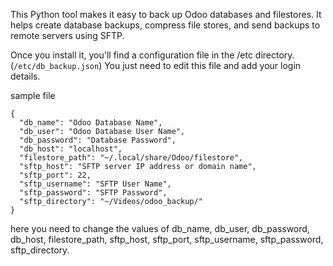 This Python tool makes it easy to back up Odoo databases and filestores. It helps create database backups, compress file stores, and send backups to remote servers using SFTP.

Once you install it, you'll find a configuration file in the /etc directory.(`/etc/db_backup.json`) You just need to edit this file and add your login details.

sample file

```
{
  "db_name": "Odoo Database Name",
  "db_user": "Odoo Database User Name",
  "db_password": "Database Password",
  "db_host": "localhost",
  "filestore_path": "~/.local/share/Odoo/filestore",
  "sftp_host": "SFTP server IP address or domain name",
  "sftp_port": 22,
  "sftp_username": "SFTP User Name",
  "sftp_password": "SFTP Password",
  "sftp_directory": "~/Videos/odoo_backup/"
}
```

here you need to change the values of db_name, db_user, db_password, db_host, filestore_path, sftp_host, sftp_port, sftp_username, sftp_password, sftp_directory.   
